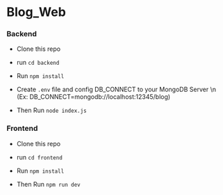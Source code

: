 # Blog_Web

### Backend 

- Clone this repo

- run <code>cd backend</code>
  
- Run <code>npm install</code>

- Create <code>.env</code> file and config DB_CONNECT to your MongoDB Server \n
  (Ex: DB_CONNECT=mongodb://localhost:12345/blog) 

- Then Run <code>node index.js</code>

### Frontend 

- Clone this repo

- run <code>cd frontend</code>
  
- Run <code>npm install</code>

- Then Run <code>npm run dev</code>
